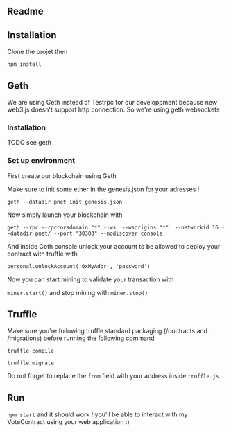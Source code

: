## Readme



## Installation

Clone the projet then

`npm install`


## Geth

We are using Geth instead of Testrpc for our developpment because new web3.js doesn't support http connection. So we're using geth websockets


### Installation

TODO see geth

### Set up environment

First create our blockchain using Geth

Make sure to init some ether in the genesis.json for your adresses !

`geth --datadir pnet init genesis.json`

Now simply launch your blockchain with

`geth --rpc --rpccorsdomain "*" --ws  --wsorigins "*"  --networkid 16 --datadir pnet/ --port "30303" --nodiscover console`

And inside Geth console unlock your account to be allowed to deploy your contract with truffle with

`personal.unlockAccount('0xMyAddr', 'password')`

Now you can start mining to validate your transaction with

`miner.start()` and stop mining with `miner.stop()`

## Truffle

Make sure you're following truffle standard packaging (/contracts and /migrations) before running the following command

`truffle compile`

`truffle migrate`

Do not forget to replace the `from` field with your address inside `truffle.js`

## Run

`npm start` and it should work ! you'll be able to interact with my VoteContract using your web application :)